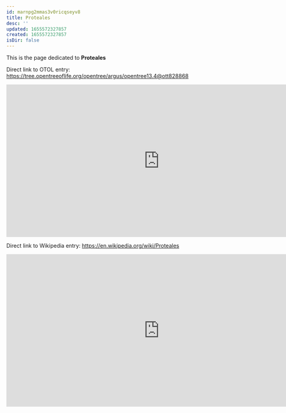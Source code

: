 ```yaml
---
id: marnpg2mmas3v0ricqseyv8
title: Proteales
desc: ''
updated: 1655572327857
created: 1655572327857
isDir: false
---
```

This is the page dedicated to **Proteales**


Direct link to OTOL entry: https://tree.opentreeoflife.org/opentree/argus/opentree13.4@ott828868



<html>
    <body>
    <iframe src="https://tree.opentreeoflife.org/opentree/argus/opentree13.4@ott828868"
    width="800" height="400" frameborder="0" allowfullscreen> </iframe>
    </body>
</html>
    


Direct link to Wikipedia entry: https://en.wikipedia.org/wiki/Proteales



<html>
    <body>
    <iframe src="https://en.wikipedia.org/wiki/Proteales"
    width="800" height="400" frameborder="0" allowfullscreen> </iframe>
    </body>
</html>
    
